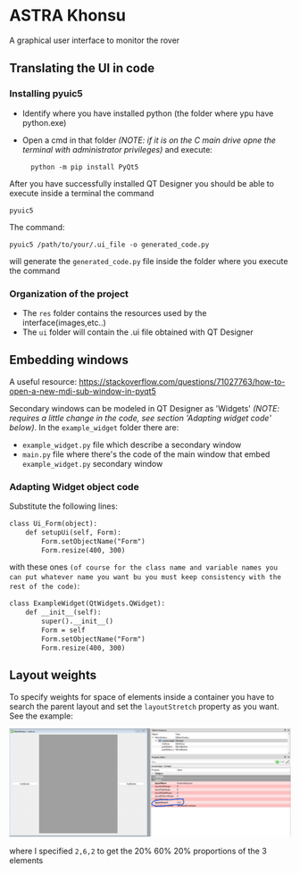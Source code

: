 # ASTRA Khonsu

A graphical user interface to monitor the rover
## Translating the UI in code

### Installing pyuic5

- Identify where you have installed python (the folder where ypu have python.exe)
- Open a cmd in that folder *(NOTE: if it is on the C main drive opne the terminal with administrator privileges)* and execute: 

        python -m pip install PyQt5

After you have successfully installed QT Designer you should be able to execute inside a terminal the command

    pyuic5

The command:

    pyuic5 /path/to/your/.ui_file -o generated_code.py

will generate the `generated_code.py` file inside the folder where you execute the command

### Organization of the project
 - The `res` folder contains the resources used by the interface(images,etc..)
 - The `ui` folder will contain the .ui file obtained with QT Designer

## Embedding windows

A useful resource: https://stackoverflow.com/questions/71027763/how-to-open-a-new-mdi-sub-window-in-pyqt5

Secondary windows can be modeled in QT Designer as 'Widgets' *(NOTE: requires a little change in the code, see section 'Adapting widget code' below)*. In the `example_widget` folder there are:
-  `example_widget.py` file which describe a secondary window 
-   `main.py` file where there's the code of the main window that embed `example_widget.py` secondary window

### Adapting Widget object code

Substitute the following lines:

    class Ui_Form(object):
        def setupUi(self, Form):
            Form.setObjectName("Form")
            Form.resize(400, 300)

with these ones `(of course for the class name and variable names you can put whatever name you want bu you must keep consistency with the rest of the code)`:

    class ExampleWidget(QtWidgets.QWidget):
        def __init__(self):
            super().__init__()
            Form = self
            Form.setObjectName("Form")
            Form.resize(400, 300)

## Layout weights

To specify weights for space of elements inside a container you have to search the parent layout and set the `layoutStretch` property as you want. See the example:

<img src="./images/stretch_example.png"></img>

where I specified `2,6,2` to get the 20% 60% 20% proportions of the 3 elements